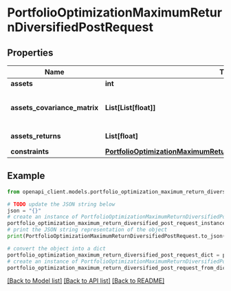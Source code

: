 # PortfolioOptimizationMaximumReturnDiversifiedPostRequest


## Properties

Name | Type | Description | Notes
------------ | ------------- | ------------- | -------------
**assets** | **int** | The number of assets | 
**assets_covariance_matrix** | **List[List[float]]** | assetsCovarianceMatrix[i][j] is the covariance between the asset i and the asset j | [optional] 
**assets_returns** | **List[float]** | assetsReturns[i] is the arithmetic return of asset i | 
**constraints** | [**PortfolioOptimizationMaximumReturnDiversifiedPostRequestConstraints**](PortfolioOptimizationMaximumReturnDiversifiedPostRequestConstraints.md) |  | [optional] 

## Example

```python
from openapi_client.models.portfolio_optimization_maximum_return_diversified_post_request import PortfolioOptimizationMaximumReturnDiversifiedPostRequest

# TODO update the JSON string below
json = "{}"
# create an instance of PortfolioOptimizationMaximumReturnDiversifiedPostRequest from a JSON string
portfolio_optimization_maximum_return_diversified_post_request_instance = PortfolioOptimizationMaximumReturnDiversifiedPostRequest.from_json(json)
# print the JSON string representation of the object
print(PortfolioOptimizationMaximumReturnDiversifiedPostRequest.to_json())

# convert the object into a dict
portfolio_optimization_maximum_return_diversified_post_request_dict = portfolio_optimization_maximum_return_diversified_post_request_instance.to_dict()
# create an instance of PortfolioOptimizationMaximumReturnDiversifiedPostRequest from a dict
portfolio_optimization_maximum_return_diversified_post_request_from_dict = PortfolioOptimizationMaximumReturnDiversifiedPostRequest.from_dict(portfolio_optimization_maximum_return_diversified_post_request_dict)
```
[[Back to Model list]](../README.md#documentation-for-models) [[Back to API list]](../README.md#documentation-for-api-endpoints) [[Back to README]](../README.md)


